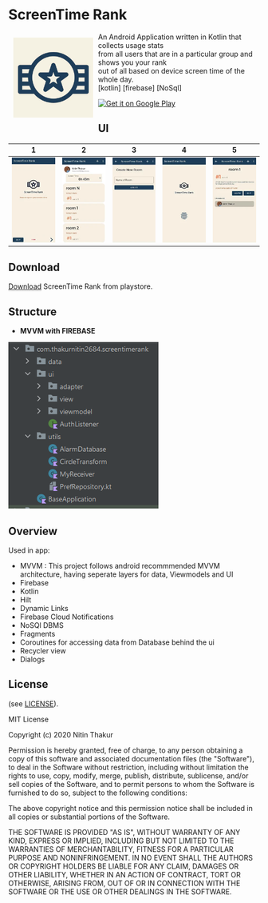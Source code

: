 # ScreenTime Rank
<img src="icon.jpg" align="left"
width="160" hspace="10" vspace="10">

An Android Application written in Kotlin that collects usage stats <br>
from all users that are in a particular group and shows you your rank <br>
out of all based on device screen time of the whole day.   <br>
[kotlin] [firebase] [NoSql]

<p align="left">
<a href="https://play.google.com/store/apps/details?id=com.thakurnitin2684.screentimerank">
    <img alt="Get it on Google Play"
        height="80"
        src="https://play.google.com/intl/en_us/badges/images/generic/en_badge_web_generic.png" />
</a>  
</p>

## UI

1      |  2 |3 |4 |5
:-------------------------:|:-------------------------:|:-------------------------:|:-------------------------:|:-------------------------:
![1](/ss/img1.png?raw=false "Optional Title")  | ![2](/ss/img2.png?raw=false "Optional Title") |![3](/ss/img3.png?raw=false "Optional Title") |![4](/ss/img4.png?raw=false "Optional Title") |![5](/ss/img5.png?raw=false "Optional Title")

## Download

[Download](https://play.google.com/store/apps/details?id=com.thakurnitin2684.screentimerank) ScreenTime Rank  from playstore.

## Structure
 - <strong> MVVM with FIREBASE </strong>
<img src="/ss/structure_str.PNG">

## Overview
  Used in app:
  - MVVM : This project follows android recommmended MVVM architecture, having seperate layers for data, Viewmodels and UI 
  - Firebase
  - Kotlin
  - Hilt
  - Dynamic Links
  - Firebase Cloud Notifications
  - NoSQl DBMS
  - Fragments 
  - Coroutines for accessing data from Database behind the ui
  - Recycler view
  - Dialogs



## License

(see [LICENSE](LICENSE)).

MIT License

Copyright (c) 2020 Nitin Thakur

Permission is hereby granted, free of charge, to any person obtaining a copy
of this software and associated documentation files (the "Software"), to deal
in the Software without restriction, including without limitation the rights
to use, copy, modify, merge, publish, distribute, sublicense, and/or sell
copies of the Software, and to permit persons to whom the Software is
furnished to do so, subject to the following conditions:

The above copyright notice and this permission notice shall be included in all
copies or substantial portions of the Software.

THE SOFTWARE IS PROVIDED "AS IS", WITHOUT WARRANTY OF ANY KIND, EXPRESS OR
IMPLIED, INCLUDING BUT NOT LIMITED TO THE WARRANTIES OF MERCHANTABILITY,
FITNESS FOR A PARTICULAR PURPOSE AND NONINFRINGEMENT. IN NO EVENT SHALL THE
AUTHORS OR COPYRIGHT HOLDERS BE LIABLE FOR ANY CLAIM, DAMAGES OR OTHER
LIABILITY, WHETHER IN AN ACTION OF CONTRACT, TORT OR OTHERWISE, ARISING FROM,
OUT OF OR IN CONNECTION WITH THE SOFTWARE OR THE USE OR OTHER DEALINGS IN THE
SOFTWARE.

